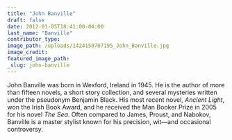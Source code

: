 ```yaml
---
title: "John Banville"
draft: false
date: 2012-01-05T18:41:00-04:00
last_name: "Banville"
contributor_type:
image_path: /uploads/1424150707195_John_Banville.jpg
image_credit:
featured_image_path:
_slug: john-banville
---
```


John Banville was born in Wexford, Ireland in 1945. He is the author of more than fifteen novels, a short story collection, and several mysteries written under the pseudonym Benjamin Black. His most recent novel, _Ancient Light_, won the Irish Book Award, and he received the Man Booker Prize in 2005 for his novel _The Sea_. Often compared to James, Proust, and Nabokov, Banville is a master stylist known for his precision, wit—and occasional controversy.

